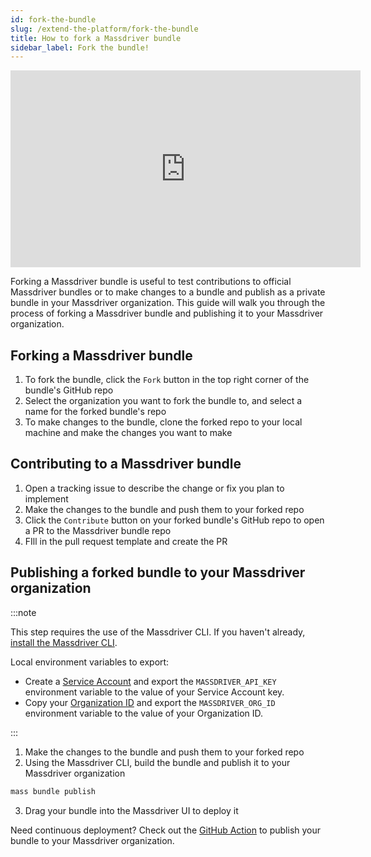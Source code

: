 ```yaml
---
id: fork-the-bundle
slug: /extend-the-platform/fork-the-bundle
title: How to fork a Massdriver bundle
sidebar_label: Fork the bundle!
---
```


<iframe width="560" height="315" src="https://www.youtube.com/embed/mjTZlOPdKhQ?si=F7tnQDqGaPVMF2pp" title="YouTube video player" frameborder="0" allow="accelerometer; autoplay; clipboard-write; encrypted-media; gyroscope; picture-in-picture; web-share" referrerpolicy="strict-origin-when-cross-origin" allowfullscreen></iframe>

Forking a Massdriver bundle is useful to test contributions to official Massdriver bundles or to make changes to a bundle and publish as a private bundle in your Massdriver organization. This guide will walk you through the process of forking a Massdriver bundle and publishing it to your Massdriver organization.

## Forking a Massdriver bundle

1. To fork the bundle, click the `Fork` button in the top right corner of the bundle's GitHub repo
2. Select the organization you want to fork the bundle to, and select a name for the forked bundle's repo
3. To make changes to the bundle, clone the forked repo to your local machine and make the changes you want to make

## Contributing to a Massdriver bundle

1. Open a tracking issue to describe the change or fix you plan to implement
2. Make the changes to the bundle and push them to your forked repo
3. Click the `Contribute` button on your forked bundle's GitHub repo to open a PR to the Massdriver bundle repo
4. FIll in the pull request template and create the PR

## Publishing a forked bundle to your Massdriver organization

:::note

This step requires the use of the Massdriver CLI. If you haven't already, [install the Massdriver CLI](/cli/overview).

Local environment variables to export:
* Create a [Service Account](/security/service-accounts) and export the `MASSDRIVER_API_KEY` environment variable to the value of your Service Account key.
* Copy your [Organization ID](/concepts/organizations) and export the `MASSDRIVER_ORG_ID` environment variable to the value of your Organization ID.

:::

1. Make the changes to the bundle and push them to your forked repo
2. Using the Massdriver CLI, build the bundle and publish it to your Massdriver organization

```bash
mass bundle publish
```

3. Drag your bundle into the Massdriver UI to deploy it

Need continuous deployment? Check out the [GitHub Action](/ci-cd/github-action) to publish your bundle to your Massdriver organization.

